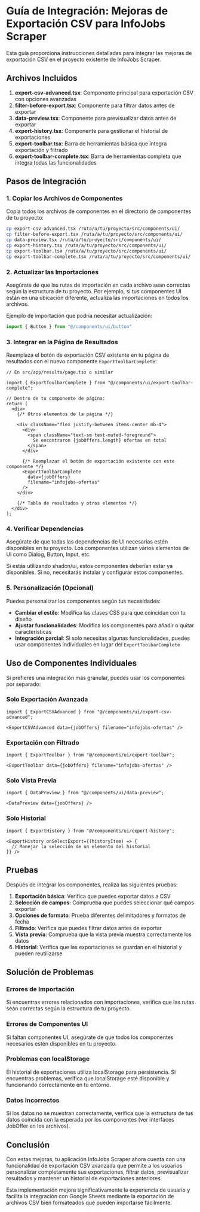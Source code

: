 # Guía de Integración: Mejoras de Exportación CSV para InfoJobs Scraper

Esta guía proporciona instrucciones detalladas para integrar las mejoras de exportación CSV en el proyecto existente de InfoJobs Scraper.

## Archivos Incluidos

1. **export-csv-advanced.tsx**: Componente principal para exportación CSV con opciones avanzadas
2. **filter-before-export.tsx**: Componente para filtrar datos antes de exportar
3. **data-preview.tsx**: Componente para previsualizar datos antes de exportar
4. **export-history.tsx**: Componente para gestionar el historial de exportaciones
5. **export-toolbar.tsx**: Barra de herramientas básica que integra exportación y filtrado
6. **export-toolbar-complete.tsx**: Barra de herramientas completa que integra todas las funcionalidades

## Pasos de Integración

### 1. Copiar los Archivos de Componentes

Copia todos los archivos de componentes en el directorio de componentes de tu proyecto:

```bash
cp export-csv-advanced.tsx /ruta/a/tu/proyecto/src/components/ui/
cp filter-before-export.tsx /ruta/a/tu/proyecto/src/components/ui/
cp data-preview.tsx /ruta/a/tu/proyecto/src/components/ui/
cp export-history.tsx /ruta/a/tu/proyecto/src/components/ui/
cp export-toolbar.tsx /ruta/a/tu/proyecto/src/components/ui/
cp export-toolbar-complete.tsx /ruta/a/tu/proyecto/src/components/ui/
```

### 2. Actualizar las Importaciones

Asegúrate de que las rutas de importación en cada archivo sean correctas según la estructura de tu proyecto. Por ejemplo, si tus componentes UI están en una ubicación diferente, actualiza las importaciones en todos los archivos.

Ejemplo de importación que podría necesitar actualización:
```typescript
import { Button } from "@/components/ui/button"
```

### 3. Integrar en la Página de Resultados

Reemplaza el botón de exportación CSV existente en tu página de resultados con el nuevo componente `ExportToolbarComplete`:

```tsx
// En src/app/results/page.tsx o similar

import { ExportToolbarComplete } from "@/components/ui/export-toolbar-complete";

// Dentro de tu componente de página:
return (
  <div>
    {/* Otros elementos de la página */}
    
    <div className="flex justify-between items-center mb-4">
      <div>
        <span className="text-sm text-muted-foreground">
          Se encontraron {jobOffers.length} ofertas en total
        </span>
      </div>
      
      {/* Reemplazar el botón de exportación existente con este componente */}
      <ExportToolbarComplete 
        data={jobOffers} 
        filename="infojobs-ofertas"
      />
    </div>
    
    {/* Tabla de resultados y otros elementos */}
  </div>
);
```

### 4. Verificar Dependencias

Asegúrate de que todas las dependencias de UI necesarias estén disponibles en tu proyecto. Los componentes utilizan varios elementos de UI como Dialog, Button, Input, etc.

Si estás utilizando shadcn/ui, estos componentes deberían estar ya disponibles. Si no, necesitarás instalar y configurar estos componentes.

### 5. Personalización (Opcional)

Puedes personalizar los componentes según tus necesidades:

- **Cambiar el estilo**: Modifica las clases CSS para que coincidan con tu diseño
- **Ajustar funcionalidades**: Modifica los componentes para añadir o quitar características
- **Integración parcial**: Si solo necesitas algunas funcionalidades, puedes usar componentes individuales en lugar del `ExportToolbarComplete`

## Uso de Componentes Individuales

Si prefieres una integración más granular, puedes usar los componentes por separado:

### Solo Exportación Avanzada

```tsx
import { ExportCSVAdvanced } from "@/components/ui/export-csv-advanced";

<ExportCSVAdvanced data={jobOffers} filename="infojobs-ofertas" />
```

### Exportación con Filtrado

```tsx
import { ExportToolbar } from "@/components/ui/export-toolbar";

<ExportToolbar data={jobOffers} filename="infojobs-ofertas" />
```

### Solo Vista Previa

```tsx
import { DataPreview } from "@/components/ui/data-preview";

<DataPreview data={jobOffers} />
```

### Solo Historial

```tsx
import { ExportHistory } from "@/components/ui/export-history";

<ExportHistory onSelectExport={(historyItem) => {
  // Manejar la selección de un elemento del historial
}} />
```

## Pruebas

Después de integrar los componentes, realiza las siguientes pruebas:

1. **Exportación básica**: Verifica que puedes exportar datos a CSV
2. **Selección de campos**: Comprueba que puedes seleccionar qué campos exportar
3. **Opciones de formato**: Prueba diferentes delimitadores y formatos de fecha
4. **Filtrado**: Verifica que puedes filtrar datos antes de exportar
5. **Vista previa**: Comprueba que la vista previa muestra correctamente los datos
6. **Historial**: Verifica que las exportaciones se guardan en el historial y pueden reutilizarse

## Solución de Problemas

### Errores de Importación

Si encuentras errores relacionados con importaciones, verifica que las rutas sean correctas según la estructura de tu proyecto.

### Errores de Componentes UI

Si faltan componentes UI, asegúrate de que todos los componentes necesarios estén disponibles en tu proyecto.

### Problemas con localStorage

El historial de exportaciones utiliza localStorage para persistencia. Si encuentras problemas, verifica que localStorage esté disponible y funcionando correctamente en tu entorno.

### Datos Incorrectos

Si los datos no se muestran correctamente, verifica que la estructura de tus datos coincida con la esperada por los componentes (ver interfaces JobOffer en los archivos).

## Conclusión

Con estas mejoras, tu aplicación InfoJobs Scraper ahora cuenta con una funcionalidad de exportación CSV avanzada que permite a los usuarios personalizar completamente sus exportaciones, filtrar datos, previsualizar resultados y mantener un historial de exportaciones anteriores.

Esta implementación mejora significativamente la experiencia de usuario y facilita la integración con Google Sheets mediante la exportación de archivos CSV bien formateados que pueden importarse fácilmente.
